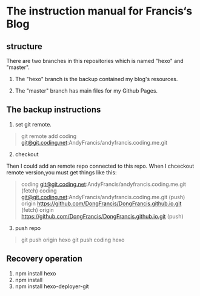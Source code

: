 # The instruction manual for Francis‘s Blog

## structure 
There are two branches in this repositories which is named "hexo" and "master".

1. The "hexo" branch is the backup contained my blog's resources.

2. The "master" branch has main files for my Github Pages.

## The backup instructions

1. set git remote.

>git remote add coding git@git.coding.net:AndyFrancis/andyfrancis.coding.me.git

2. checkout

Then I could add an remote repo connected to this repo. When I chceckout remote version,you must get things like this:

>coding	git@git.coding.net:AndyFrancis/andyfrancis.coding.me.git (fetch)
>coding	git@git.coding.net:AndyFrancis/andyfrancis.coding.me.git (push)
>origin	https://github.com/DongFrancis/DongFrancis.github.io.git (fetch)
>origin	https://github.com/DongFrancis/DongFrancis.github.io.git (push)

3. push repo

>git push origin hexo
>git push coding hexo



## Recovery operation
1. npm install hexo
2. npm install
3. npm install hexo-deployer-git


